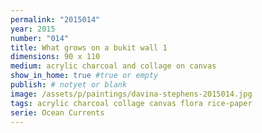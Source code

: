 ```yaml
---
permalink: "2015014"
year: 2015
number: "014"
title: What grows on a bukit wall 1
dimensions: 90 x 110
medium: acrylic charcoal and collage on canvas
show_in_home: true #true or empty
publish: # notyet or blank
image: /assets/p/paintings/davina-stephens-2015014.jpg
tags: acrylic charcoal collage canvas flora rice-paper
serie: Ocean Currents
---
```

